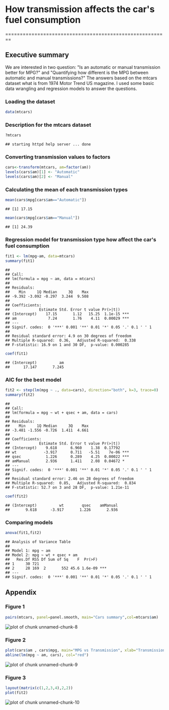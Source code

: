 

# How transmission affects the car's fuel consumption
========================================================

## Executive summary
We are interested in two question: "Is an automatic or manual transmission better for MPG?" and "Quantifying how different is the MPG between automatic and manual transmissions?" 
The answers based on the mtcars dataset what is from 1974 Motor Trend US magazine. 
I used some basic data wrangling and regression models to answer the questions. 



### Loading the dataset

```r
data(mtcars)
```
### Description for the mtcars dataset

```r
?mtcars
```

```
## starting httpd help server ... done
```
### Converting transmission values to factors

```r
cars<-transform(mtcars, am=factor(am))
levels(cars$am)[1] <- "Automatic"
levels(cars$am)[2] <- "Manual"
```
### Calculating the mean of each transmission types

```r
mean(cars$mpg[cars$am=="Automatic"])
```

```
## [1] 17.15
```

```r
mean(cars$mpg[cars$am=="Manual"])
```

```
## [1] 24.39
```
### Regression model for transmission type how affect the car's fuel consumption

```r
fit1 <- lm(mpg~am, data=mtcars)
summary(fit1)
```

```
## 
## Call:
## lm(formula = mpg ~ am, data = mtcars)
## 
## Residuals:
##    Min     1Q Median     3Q    Max 
## -9.392 -3.092 -0.297  3.244  9.508 
## 
## Coefficients:
##             Estimate Std. Error t value Pr(>|t|)    
## (Intercept)    17.15       1.12   15.25  1.1e-15 ***
## am              7.24       1.76    4.11  0.00029 ***
## ---
## Signif. codes:  0 '***' 0.001 '**' 0.01 '*' 0.05 '.' 0.1 ' ' 1
## 
## Residual standard error: 4.9 on 30 degrees of freedom
## Multiple R-squared:  0.36,	Adjusted R-squared:  0.338 
## F-statistic: 16.9 on 1 and 30 DF,  p-value: 0.000285
```

```r
coef(fit1)
```

```
## (Intercept)          am 
##      17.147       7.245
```
### AIC for the best model

```r
fit2 <- step(lm(mpg ~ ., data=cars), direction="both", k=3, trace=0)
summary(fit2)
```

```
## 
## Call:
## lm(formula = mpg ~ wt + qsec + am, data = cars)
## 
## Residuals:
##    Min     1Q Median     3Q    Max 
## -3.481 -1.556 -0.726  1.411  4.661 
## 
## Coefficients:
##             Estimate Std. Error t value Pr(>|t|)    
## (Intercept)    9.618      6.960    1.38  0.17792    
## wt            -3.917      0.711   -5.51    7e-06 ***
## qsec           1.226      0.289    4.25  0.00022 ***
## amManual       2.936      1.411    2.08  0.04672 *  
## ---
## Signif. codes:  0 '***' 0.001 '**' 0.01 '*' 0.05 '.' 0.1 ' ' 1
## 
## Residual standard error: 2.46 on 28 degrees of freedom
## Multiple R-squared:  0.85,	Adjusted R-squared:  0.834 
## F-statistic: 52.7 on 3 and 28 DF,  p-value: 1.21e-11
```

```r
coef(fit2)
```

```
## (Intercept)          wt        qsec    amManual 
##       9.618      -3.917       1.226       2.936
```
### Comparing models

```r
anova(fit1,fit2)
```

```
## Analysis of Variance Table
## 
## Model 1: mpg ~ am
## Model 2: mpg ~ wt + qsec + am
##   Res.Df RSS Df Sum of Sq    F  Pr(>F)    
## 1     30 721                              
## 2     28 169  2       552 45.6 1.6e-09 ***
## ---
## Signif. codes:  0 '***' 0.001 '**' 0.01 '*' 0.05 '.' 0.1 ' ' 1
```

## Appendix

### Figure 1

```r
pairs(mtcars, panel=panel.smooth, main="Cars summary",col=mtcars$am)
```

![plot of chunk unnamed-chunk-8](figure/unnamed-chunk-8.png) 

### Figure 2

```r
plot(cars$am , cars$mpg, main="MPG vs Transmission", xlab="Transmission", ylab="MPG", )
abline(lm(mpg ~ am, cars), col="red")
```

![plot of chunk unnamed-chunk-9](figure/unnamed-chunk-9.png) 

### Figure 3

```r
layout(matrix(c(1,2,3,4),2,2))
plot(fit2)
```

![plot of chunk unnamed-chunk-10](figure/unnamed-chunk-10.png) 





